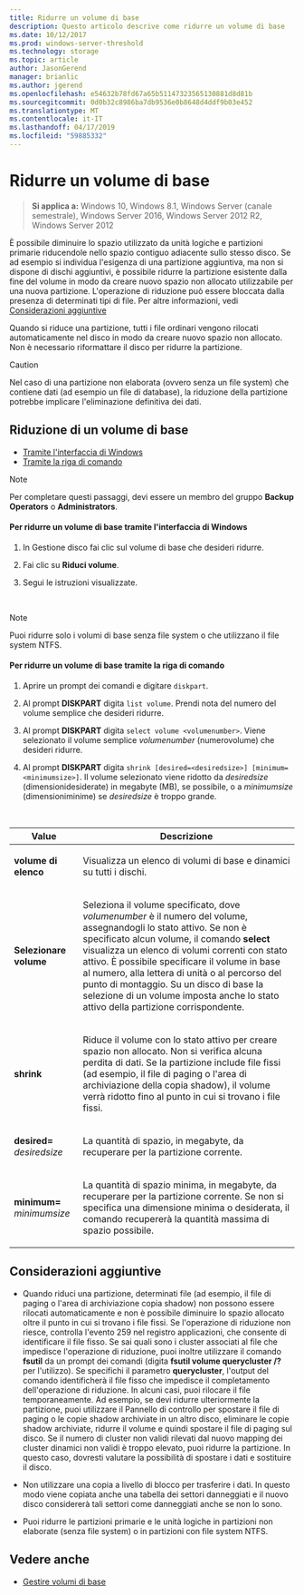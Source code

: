 ```yaml
---
title: Ridurre un volume di base
description: Questo articolo descrive come ridurre un volume di base
ms.date: 10/12/2017
ms.prod: windows-server-threshold
ms.technology: storage
ms.topic: article
author: JasonGerend
manager: brianlic
ms.author: jgerend
ms.openlocfilehash: e54632b78fd67a65b51147323565130881d8d81b
ms.sourcegitcommit: 0d0b32c8986ba7db9536e0b8648d4ddf9b03e452
ms.translationtype: MT
ms.contentlocale: it-IT
ms.lasthandoff: 04/17/2019
ms.locfileid: "59885332"
---
```

# <a name="shrink-a-basic-volume"></a>Ridurre un volume di base

> **Si applica a:** Windows 10, Windows 8.1, Windows Server (canale semestrale), Windows Server 2016, Windows Server 2012 R2, Windows Server 2012

È possibile diminuire lo spazio utilizzato da unità logiche e partizioni primarie riducendole nello spazio contiguo adiacente sullo stesso disco. Se ad esempio si individua l'esigenza di una partizione aggiuntiva, ma non si dispone di dischi aggiuntivi, è possibile ridurre la partizione esistente dalla fine del volume in modo da creare nuovo spazio non allocato utilizzabile per una nuova partizione. L'operazione di riduzione può essere bloccata dalla presenza di determinati tipi di file. Per altre informazioni, vedi [Considerazioni aggiuntive](#addcon) 

Quando si riduce una partizione, tutti i file ordinari vengono rilocati automaticamente nel disco in modo da creare nuovo spazio non allocato. Non è necessario riformattare il disco per ridurre la partizione.

> [!CAUTION]
> Nel caso di una partizione non elaborata (ovvero senza un file system) che contiene dati (ad esempio un file di database), la riduzione della partizione potrebbe implicare l'eliminazione definitiva dei dati.

## <a name="shrinking-a-basic-volume"></a>Riduzione di un volume di base

-   [Tramite l'interfaccia di Windows](#BKMK_WINUI)
-   [Tramite la riga di comando](#BKMK_CMD)

> [!NOTE]
> Per completare questi passaggi, devi essere un membro del gruppo **Backup Operators** o **Administrators**.

<a id="BKMK_WINUI"></a>
#### <a name="to-shrink-a-basic-volume-using-the-windows-interface"></a>Per ridurre un volume di base tramite l'interfaccia di Windows

1.  In Gestione disco fai clic sul volume di base che desideri ridurre.

2.  Fai clic su **Riduci volume**.

3.  Segui le istruzioni visualizzate.

<br />

> [!NOTE]
> Puoi ridurre solo i volumi di base senza file system o che utilizzano il file system NTFS.

<a id="BKMK_CMD"></a>
#### <a name="to-shrink-a-basic-volume-using-a-command-line"></a>Per ridurre un volume di base tramite la riga di comando

1.  Aprire un prompt dei comandi e digitare `diskpart`.

2.  Al prompt **DISKPART** digita `list volume`. Prendi nota del numero del volume semplice che desideri ridurre.

3.  Al prompt **DISKPART** digita `select volume <volumenumber>`. Viene selezionato il volume semplice *volumenumber* (numerovolume) che desideri ridurre.

4.  Al prompt **DISKPART** digita `shrink [desired=<desiredsize>] [minimum=<minimumsize>]`. Il volume selezionato viene ridotto da *desiredsize* (dimensionidesiderate) in megabyte (MB), se possibile, o a *minimumsize* (dimensioniminime) se *desiredsize* è troppo grande.

<br />

| Value | Descrizione|
|---|---|
| <p>**volume di elenco**</p> | <p>Visualizza un elenco di volumi di base e dinamici su tutti i dischi.</p>|
| <p>**Selezionare volume**</p> | <p>Seleziona il volume specificato, dove <em>volumenumber</em> è il numero del volume, assegnandogli lo stato attivo. Se non è specificato alcun volume, il comando **select** visualizza un elenco di volumi correnti con stato attivo. È possibile specificare il volume in base al numero, alla lettera di unità o al percorso del punto di montaggio. Su un disco di base la selezione di un volume imposta anche lo stato attivo della partizione corrispondente.</p> |
| <p>**shrink**</p> | <p>Riduce il volume con lo stato attivo per creare spazio non allocato. Non si verifica alcuna perdita di dati. Se la partizione include file fissi (ad esempio, il file di paging o l'area di archiviazione della copia shadow), il volume verrà ridotto fino al punto in cui si trovano i file fissi. |
| <p>**desired=** <em>desiredsize</em></p> | <p>La quantità di spazio, in megabyte, da recuperare per la partizione corrente.</p> |
| <p>**minimum=** <em>minimumsize</em></p> | <p>La quantità di spazio minima, in megabyte, da recuperare per la partizione corrente. Se non si specifica una dimensione minima o desiderata, il comando recupererà la quantità massima di spazio possibile.</p> 

<a id="addcon"></a>

## <a name="additional-considerations"></a>Considerazioni aggiuntive

-   Quando riduci una partizione, determinati file (ad esempio, il file di paging o l'area di archiviazione copia shadow) non possono essere rilocati automaticamente e non è possibile diminuire lo spazio allocato oltre il punto in cui si trovano i file fissi. Se l'operazione di riduzione non riesce, controlla l'evento 259 nel registro applicazioni, che consente di identificare il file fisso. Se sai quali sono i cluster associati al file che impedisce l'operazione di riduzione, puoi inoltre utilizzare il comando **fsutil** da un prompt dei comandi (digita **fsutil volume querycluster /?** per l'utilizzo). Se specifichi il parametro **querycluster**, l'output del comando identificherà il file fisso che impedisce il completamento dell'operazione di riduzione.
In alcuni casi, puoi rilocare il file temporaneamente. Ad esempio, se devi ridurre ulteriormente la partizione, puoi utilizzare il Pannello di controllo per spostare il file di paging o le copie shadow archiviate in un altro disco, eliminare le copie shadow archiviate, ridurre il volume e quindi spostare il file di paging sul disco. Se il numero di cluster non validi rilevati dal nuovo mapping dei cluster dinamici non validi è troppo elevato, puoi ridurre la partizione. In questo caso, dovresti valutare la possibilità di spostare i dati e sostituire il disco.

-  Non utilizzare una copia a livello di blocco per trasferire i dati. In questo modo viene copiata anche una tabella dei settori danneggiati e il nuovo disco considererà tali settori come danneggiati anche se non lo sono.

-   Puoi ridurre le partizioni primarie e le unità logiche in partizioni non elaborate (senza file system) o in partizioni con file system NTFS.

## <a name="see-also"></a>Vedere anche

-   [Gestire volumi di base](manage-basic-volumes.md)